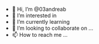 - 👋 Hi, I’m @03andreab
- 👀 I’m interested in
- 🌱 I’m currently learning 
- 💞️ I’m looking to collaborate on ...
- 📫 How to reach me ...

<!---
03andreab/03andreab is a ✨ special ✨ repository because its `README.md` (this file) appears on your GitHub profile.
You can click the Preview link to take a look at your changes.
--->
